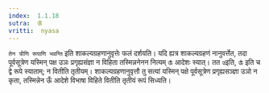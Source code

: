 ```yaml
---
index:  1.1.18
sutra:  ऊँ
vritti:  nyasa
---
```


`तेन त्रीणि रूपाणि भवन्ति` इति शाकल्यग्रहणानुवृत्तेः फलं दर्शयति। यदि
ह्यत्र शाकल्यग्रहणं नानुवर्त्तेत, तदा पूर्वसूत्रेण यस्मिन् पक्ष उञः प्रगृह्यसंज्ञा न विहिता तस्मिन्ननेनन नित्यम् `ऊँ` आदेशः स्यात्। तत `उ`इति, `ऊँ` इति च
द्वे रूपे स्याताम्; न वितीति तृतीयम्। शाकल्यग्रहणानुवृत्तौ तु सत्यां यस्मिन्
पक्षे पूर्वसूत्रेण प्रगृह्यसञ्ज्ञा उञो न कृता, तस्मिन्नेन ऊँ आदेशे विभाषा विहिते वितीति तृतीयं रूपं सिध्यति।

